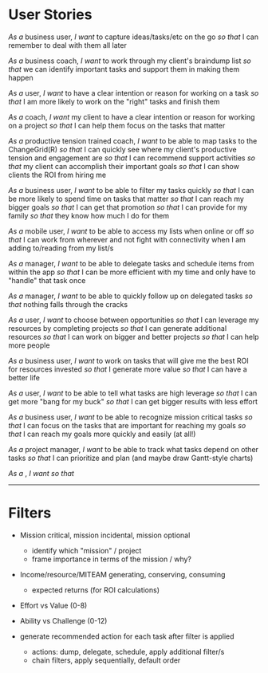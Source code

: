 # User Stories

_As a_ business user, _I want_ to capture ideas/tasks/etc on the go _so that_ I can remember to deal with them all later

_As a_ business coach, _I want_ to work through my client's braindump list _so that_ we can identify important tasks and support them in making them happen

_As a_ user, _I want_ to have a clear intention or reason for working on a task _so that_ I am more likely to work on the "right" tasks and finish them

_As a_ coach, _I want_ my client to have a clear intention or reason for working on a project _so that_ I can help them focus on the tasks that matter

_As a_ productive tension trained coach, _I want_ to be able to map tasks to the ChangeGrid(R) _so that_ I can quickly see where my client's productive tension and engagement are 
	_so that_ I can recommend support activities
	_so that_ my client can accomplish their important goals
	_so that_ I can show clients the ROI from hiring me

_As a_ business user, _I want_ to be able to filter my tasks quickly _so that_ I can be more likely to spend time on tasks that matter _so that_ I can reach my bigger goals _so that_ I can get that promotion 
	_so that_ I can provide for my family _so that_ they know how much I do for them

_As a_ mobile user, _I want_ to be able to access my lists when online or off _so that_ I can work from wherever and not fight with connectivity when I am adding to/reading from my list/s

_As a_ manager, _I want_ to be able to delegate tasks and schedule items from within the app _so that_ I can be more efficient with my time and only have to "handle" that task once

_As a_ manager, _I want_ to be able to quickly follow up on delegated tasks _so that_ nothing falls through the cracks

_As a_ user, _I want_ to choose between opportunities _so that_ I can leverage my resources by completing projects
	_so that_ I can generate additional resources
	_so that_ I can work on bigger and better projects
	_so that_ I can help more people

_As a_ business user, _I want_ to work on tasks that will give me the best ROI for resources invested _so that_ I generate more value
	_so that_ I can have a better life

_As a_ user, _I want_ to be able to tell what tasks are high leverage _so that_ I can get more "bang for my buck" 
	_so that_ I can get bigger results with less effort

_As a_ business user, _I want_ to be able to recognize mission critical tasks _so that_ I can focus on the tasks that are important for reaching my goals
	_so that_ I can reach my goals more quickly and easily (at all!)

_As a_ project manager, _I want_ to be able to track what tasks depend on other tasks _so that_ I can prioritize and plan (and maybe draw Gantt-style charts)

_As a_ , _I want_ _so that_

---

# Filters

- Mission critical, mission incidental, mission optional
	- identify which "mission" / project
	- frame importance in terms of the mission / why?
- Income/resource/MITEAM generating, conserving, consuming
	- expected returns (for ROI calculations)
- Effort vs Value (0-8)
- Ability vs Challenge (0-12)

- generate recommended action for each task after filter is applied
	- actions: dump, delegate, schedule, apply additional filter/s
	- chain filters, apply sequentially, default order

###
